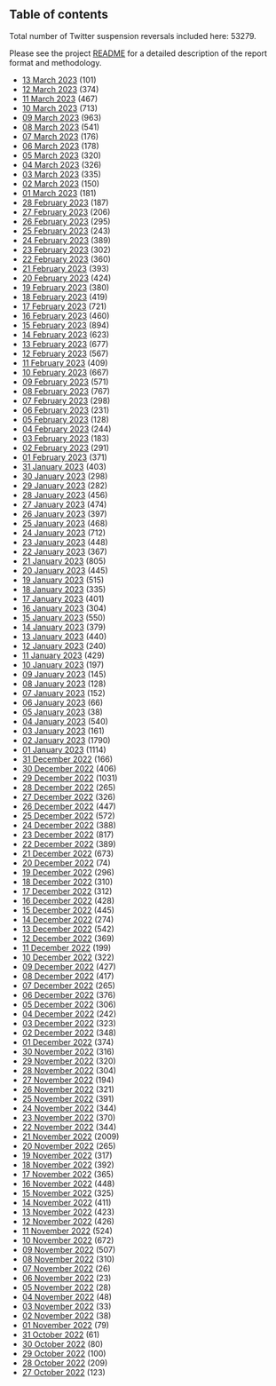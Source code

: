 ## Table of contents
Total number of Twitter suspension reversals included here: 53279.

Please see the project [README](https://github.com/travisbrown/unsuspensions) for a detailed description of the report format and methodology.
* [13 March 2023](2023-03-13/) (101)
* [12 March 2023](2023-03-12/) (374)
* [11 March 2023](2023-03-11/) (467)
* [10 March 2023](2023-03-10/) (713)
* [09 March 2023](2023-03-09/) (963)
* [08 March 2023](2023-03-08/) (541)
* [07 March 2023](2023-03-07/) (176)
* [06 March 2023](2023-03-06/) (178)
* [05 March 2023](2023-03-05/) (320)
* [04 March 2023](2023-03-04/) (326)
* [03 March 2023](2023-03-03/) (335)
* [02 March 2023](2023-03-02/) (150)
* [01 March 2023](2023-03-01/) (181)
* [28 February 2023](2023-02-28/) (187)
* [27 February 2023](2023-02-27/) (206)
* [26 February 2023](2023-02-26/) (295)
* [25 February 2023](2023-02-25/) (243)
* [24 February 2023](2023-02-24/) (389)
* [23 February 2023](2023-02-23/) (302)
* [22 February 2023](2023-02-22/) (360)
* [21 February 2023](2023-02-21/) (393)
* [20 February 2023](2023-02-20/) (424)
* [19 February 2023](2023-02-19/) (380)
* [18 February 2023](2023-02-18/) (419)
* [17 February 2023](2023-02-17/) (721)
* [16 February 2023](2023-02-16/) (460)
* [15 February 2023](2023-02-15/) (894)
* [14 February 2023](2023-02-14/) (623)
* [13 February 2023](2023-02-13/) (677)
* [12 February 2023](2023-02-12/) (567)
* [11 February 2023](2023-02-11/) (409)
* [10 February 2023](2023-02-10/) (667)
* [09 February 2023](2023-02-09/) (571)
* [08 February 2023](2023-02-08/) (767)
* [07 February 2023](2023-02-07/) (298)
* [06 February 2023](2023-02-06/) (231)
* [05 February 2023](2023-02-05/) (128)
* [04 February 2023](2023-02-04/) (244)
* [03 February 2023](2023-02-03/) (183)
* [02 February 2023](2023-02-02/) (291)
* [01 February 2023](2023-02-01/) (371)
* [31 January 2023](2023-01-31/) (403)
* [30 January 2023](2023-01-30/) (298)
* [29 January 2023](2023-01-29/) (282)
* [28 January 2023](2023-01-28/) (456)
* [27 January 2023](2023-01-27/) (474)
* [26 January 2023](2023-01-26/) (397)
* [25 January 2023](2023-01-25/) (468)
* [24 January 2023](2023-01-24/) (712)
* [23 January 2023](2023-01-23/) (448)
* [22 January 2023](2023-01-22/) (367)
* [21 January 2023](2023-01-21/) (805)
* [20 January 2023](2023-01-20/) (445)
* [19 January 2023](2023-01-19/) (515)
* [18 January 2023](2023-01-18/) (335)
* [17 January 2023](2023-01-17/) (401)
* [16 January 2023](2023-01-16/) (304)
* [15 January 2023](2023-01-15/) (550)
* [14 January 2023](2023-01-14/) (379)
* [13 January 2023](2023-01-13/) (440)
* [12 January 2023](2023-01-12/) (240)
* [11 January 2023](2023-01-11/) (429)
* [10 January 2023](2023-01-10/) (197)
* [09 January 2023](2023-01-09/) (145)
* [08 January 2023](2023-01-08/) (128)
* [07 January 2023](2023-01-07/) (152)
* [06 January 2023](2023-01-06/) (66)
* [05 January 2023](2023-01-05/) (38)
* [04 January 2023](2023-01-04/) (540)
* [03 January 2023](2023-01-03/) (161)
* [02 January 2023](2023-01-02/) (1790)
* [01 January 2023](2023-01-01/) (1114)
* [31 December 2022](2022-12-31/) (166)
* [30 December 2022](2022-12-30/) (406)
* [29 December 2022](2022-12-29/) (1031)
* [28 December 2022](2022-12-28/) (265)
* [27 December 2022](2022-12-27/) (326)
* [26 December 2022](2022-12-26/) (447)
* [25 December 2022](2022-12-25/) (572)
* [24 December 2022](2022-12-24/) (388)
* [23 December 2022](2022-12-23/) (817)
* [22 December 2022](2022-12-22/) (389)
* [21 December 2022](2022-12-21/) (673)
* [20 December 2022](2022-12-20/) (74)
* [19 December 2022](2022-12-19/) (296)
* [18 December 2022](2022-12-18/) (310)
* [17 December 2022](2022-12-17/) (312)
* [16 December 2022](2022-12-16/) (428)
* [15 December 2022](2022-12-15/) (445)
* [14 December 2022](2022-12-14/) (274)
* [13 December 2022](2022-12-13/) (542)
* [12 December 2022](2022-12-12/) (369)
* [11 December 2022](2022-12-11/) (199)
* [10 December 2022](2022-12-10/) (322)
* [09 December 2022](2022-12-09/) (427)
* [08 December 2022](2022-12-08/) (417)
* [07 December 2022](2022-12-07/) (265)
* [06 December 2022](2022-12-06/) (376)
* [05 December 2022](2022-12-05/) (306)
* [04 December 2022](2022-12-04/) (242)
* [03 December 2022](2022-12-03/) (323)
* [02 December 2022](2022-12-02/) (348)
* [01 December 2022](2022-12-01/) (374)
* [30 November 2022](2022-11-30/) (316)
* [29 November 2022](2022-11-29/) (320)
* [28 November 2022](2022-11-28/) (304)
* [27 November 2022](2022-11-27/) (194)
* [26 November 2022](2022-11-26/) (321)
* [25 November 2022](2022-11-25/) (391)
* [24 November 2022](2022-11-24/) (344)
* [23 November 2022](2022-11-23/) (370)
* [22 November 2022](2022-11-22/) (344)
* [21 November 2022](2022-11-21/) (2009)
* [20 November 2022](2022-11-20/) (265)
* [19 November 2022](2022-11-19/) (317)
* [18 November 2022](2022-11-18/) (392)
* [17 November 2022](2022-11-17/) (365)
* [16 November 2022](2022-11-16/) (448)
* [15 November 2022](2022-11-15/) (325)
* [14 November 2022](2022-11-14/) (411)
* [13 November 2022](2022-11-13/) (423)
* [12 November 2022](2022-11-12/) (426)
* [11 November 2022](2022-11-11/) (524)
* [10 November 2022](2022-11-10/) (672)
* [09 November 2022](2022-11-09/) (507)
* [08 November 2022](2022-11-08/) (310)
* [07 November 2022](2022-11-07/) (26)
* [06 November 2022](2022-11-06/) (23)
* [05 November 2022](2022-11-05/) (28)
* [04 November 2022](2022-11-04/) (48)
* [03 November 2022](2022-11-03/) (33)
* [02 November 2022](2022-11-02/) (38)
* [01 November 2022](2022-11-01/) (79)
* [31 October 2022](2022-10-31/) (61)
* [30 October 2022](2022-10-30/) (80)
* [29 October 2022](2022-10-29/) (100)
* [28 October 2022](2022-10-28/) (209)
* [27 October 2022](2022-10-27/) (123)
